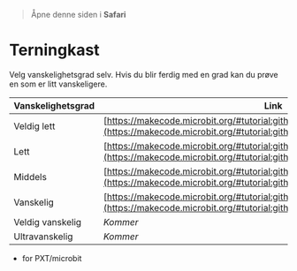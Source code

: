 > Åpne denne siden i **Safari**

# Terningkast
Velg vanskelighetsgrad selv. Hvis du blir ferdig med en grad kan du prøve en som er litt vanskeligere.

| Vanskelighetsgrad | Link |
| --- | --- |
| Veldig lett | [https://makecode.microbit.org/#tutorial:github:isimagan/terningkast/tutorials/VL](https://makecode.microbit.org/#tutorial:github:isimagan/terningkast/tutorials/VL) |
| Lett | [https://makecode.microbit.org/#tutorial:github:isimagan/terningkast/tutorials/L](https://makecode.microbit.org/#tutorial:github:isimagan/terningkast/tutorials/L) |
| Middels | [https://makecode.microbit.org/#tutorial:github:isimagan/terningkast/tutorials/M](https://makecode.microbit.org/#tutorial:github:isimagan/terningkast/tutorials/M) |
| Vanskelig | [https://makecode.microbit.org/#tutorial:github:isimagan/terningkast/tutorials/V](https://makecode.microbit.org/#tutorial:github:isimagan/terningkast/tutorials/V) |
| Veldig vanskelig | *Kommer* |
| Ultravanskelig | *Kommer* |

* for PXT/microbit
<script src="https://makecode.com/gh-pages-embed.js"></script><script>makeCodeRender("{{ site.makecode.home_url }}", "isimagan/terningkast");</script>
